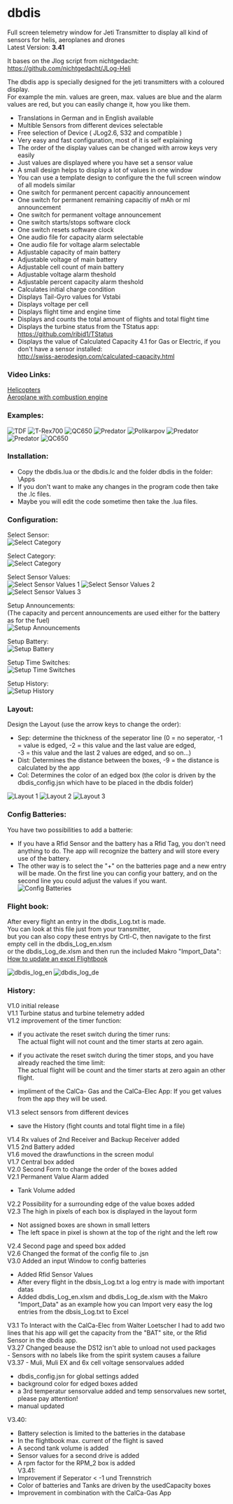 # dbdis
Full screen telemetry window for Jeti Transmitter to display all kind of sensors for helis, aeroplanes and drones  
Latest Version: **3.41**

It bases on the Jlog script  from nichtgedacht: https://github.com/nichtgedacht/JLog-Heli 
  
The dbdis app is specially designed for the jeti transmitters with a coloured display.  
For example the min. values are green, max. values are blue and the alarm values are red, but you can easily change it, how you like them.  
  
* Translations in German and in English available
* Multible Sensors from different devices selectable  
* Free selection of Device ( JLog2.6, S32 and compatible ) 
* Very easy and fast configuration, most of it is self explaining
* The order of the display values can be changed with arrow keys very easily
* Just values are displayed where you have set a sensor value
* A small design helps to display a lot of values in one window
* You can use a template design to configure the the full screen window of all models similar
* One switch for permanent percent capacitiy announcement  
* One switch for permanent remaining capacitiy of mAh or ml announcement
* One switch for permanent voltage announcement  
* One switch starts/stops software clock  
* One switch resets software clock  
* One audio file for capacity alarm selectable  
* One audio file for voltage alarm selectable  
* Adjustable capacity of main battery  
* Adjustable voltage of main battery  
* Adjustable cell count of main battery 
* Adjustable voltage alarm theshold  
* Adjustable percent capacity alarm theshold  
* Calculates initial charge condition  
* Displays Tail-Gyro values for Vstabi 
* Displays voltage per cell
* Displays flight time and engine time
* Displays and counts the total amount of flights and total flight time
* Displays the turbine status from the TStatus app: https://github.com/ribid1/TStatus
* Displays the value of Calculated Capacity 4.1 for Gas or Electric, if you don't have a sensor installed:  
http://swiss-aerodesign.com/calculated-capacity.html

### Video Links:
[Helicopters](https://youtu.be/Zso-oRc5-Y8)  
[Aeroplane with combustion engine](https://youtu.be/Qo8YZW3CySw)  


### Examples:  
![TDF](https://github.com/ribid1/dbdis/blob/master/dbdis-img/TDF.jpg)
![T-Rex700](https://github.com/ribid1/dbdis/blob/master/dbdis-img/T-Rex700.png)
![QC650](https://github.com/ribid1/dbdis/blob/master/dbdis-img/QC650.png)
![Predator](https://github.com/ribid1/dbdis/blob/master/dbdis-img/Predator.png)
![Polikarpov](https://github.com/ribid1/dbdis/blob/master/dbdis-img/Polikarpov.png)
![Predator](https://github.com/ribid1/dbdis/blob/master/dbdis-img/Predator2.png)
![Predator](https://github.com/ribid1/dbdis/blob/master/dbdis-img/Predator_3.png)
![QC650](https://github.com/ribid1/dbdis/blob/master/dbdis-img/QC650_2.png)

### Installation:
* Copy the dbdis.lua or the dbdis.lc and the folder dbdis in the folder: \Apps
* If you don't want to make any changes in the program code then take the .lc files.
* Maybe you will edit the code sometime then take the .lua files.
  
### Configuration:  

Select Sensor:  
![Select Category](https://github.com/ribid1/dbdis/blob/master/dbdis-img/Select%20Sensor.png)

Select Category:  
![Select Category](https://github.com/ribid1/dbdis/blob/master/dbdis-img/Select%20Category.png)

Select Sensor Values:  
![Select Sensor Values 1](https://github.com/ribid1/dbdis/blob/master/dbdis-img/Select%20Sensor%20Values%201.png)
![Select Sensor Values 2](https://github.com/ribid1/dbdis/blob/master/dbdis-img/Select%20Sensor%20Values%202.png)
![Select Sensor Values 3](https://github.com/ribid1/dbdis/blob/master/dbdis-img/Select%20Sensor%20Values%203.png)

Setup Announcements:  
(The capacity and percent announcements are used either for the battery as for the fuel)  
![Setup Announcements](https://github.com/ribid1/dbdis/blob/master/dbdis-img/Setup%20Announcements.png)

Setup Battery:  
![Setup Battery](https://github.com/ribid1/dbdis/blob/master/dbdis-img/Setup%20Battery.png)

Setup Time Switches:  
![Setup Time Switches](https://github.com/ribid1/dbdis/blob/master/dbdis-img/Setup%20Time%20Switches.png)

Setup History:  
![Setup History](https://github.com/ribid1/dbdis/blob/master/dbdis-img/Setup%20History.png) 

### Layout:
Design the Layout (use the arrow keys to change the order):  
- Sep: determine the thickness of the seperator line (0 = no seperator, -1 = value is edged, -2 = this value and the last value are edged,  
-3 = this value and the last 2 values are edged, and so on...)  
- Dist: Determines the distance between the boxes, -9 = the distance is calculated by the app
- Col: Determines the color of an edged box (the color is driven by the dbdis_config.jsn which have to be placed in the dbdis folder)  

![Layout 1](https://github.com/ribid1/dbdis/blob/master/dbdis-img/Layout_1.png)
![Layout 2](https://github.com/ribid1/dbdis/blob/master/dbdis-img/Layout_2.png)
![Layout 3](https://github.com/ribid1/dbdis/blob/master/dbdis-img/Layout_3.png)

### Config Batteries:  
You have two possibilities to add a batterie:  
- If you have a Rfid Sensor and the battery has a Rfid Tag, you don't need anything to do. The app will recognize the battery and will store every use of the battery.  
- The other way is to select the "+" on the batteries page and a new entry will be made.
On the first line you can config your battery, and on the second line you could adjust the values if you want.  
![Config Batteries](https://github.com/ribid1/dbdis/blob/master/dbdis-img/Config_Batteries.png)

### Flight book:  
After every flight an entry in the dbdis_Log.txt is made.  
You can look at this file just from your transmitter,  
but you can also copy these entrys by Crtl-C, then navigate to the first empty cell in the dbdis_Log_en.xlsm  
or the dbdis_Log_de.xlsm and then run the included Makro "Import_Data":  
[How to update an excel Flightbook](https://youtu.be/opMr2ESBsqg)

![dbdis_log_en](https://github.com/ribid1/dbdis/blob/master/dbdis-img/dbdis_Log_en.JPG)
![dbdis_log_de](https://github.com/ribid1/dbdis/blob/master/dbdis-img/dbdis_Log_de.JPG)


### History:  
  
V1.0 initial release  
V1.1 Turbine status and turbine telemetry added  
V1.2 improvement of the timer function:
- if you activate the reset switch during the timer runs:  
    The actual flight will not count and the timer starts at zero again.    
- if you activate the reset switch during the timer stops, and you have already reached the time limit:  
    The actual flight will be count and the timer starts at zero again an other flight.  
    
- impliment of the CalCa- Gas and the CalCa-Elec App: If you get values from the app they will be used. 

V1.3 select sensors from different devices  
- save the History (fight counts and total flight time in a file) 
  
V1.4 Rx values of 2nd Receiver and Backup Receiver added  
V1.5 2nd Battery added  
V1.6 moved the drawfunctions in the screen modul  
V1.7 Central box added  
V2.0 Second Form to change the order of the boxes added  
V2.1 Permanent Value Alarm added  
- Tank Volume added  

V2.2 Possibility for a surrounding edge of the value boxes added  
V2.3 The high in pixels of each box is displayed in the layout form
- Not assigned boxes are shown in small letters
- The left space in pixel is shown at the top of the right and the left row  

V2.4 Second page and speed box added  
V2.6 Changed the format of the config file to .jsn  
V3.0 Added an input Window to config batteries  
  - Added Rfid Sensor Values  
  - After every flight in the dbsis_Log.txt a log entry is made with important datas
  - Added  dbdis_Log_en.xlsm and dbdis_Log_de.xlsm with the Makro "Import_Data" as an example how you can Import very easy the log entries from the dbsis_Log.txt to Excel   
  
V3.1 To Interact with the CalCa-Elec from  Walter Loetscher I had to add two lines that his app will get the capacity from the "BAT" site, or the Rfid Sensor in the dbdis app.  
V3.27 Changed beause the DS12 isn't able to unload not used packages  
    - Sensors with no labels like from the spirit system causes a failure  
V3.37 - Muli, Muli EX and 6x cell voltage sensorvalues added  
  - dbdis_config.jsn for global settings added  
  - background color for edged boxes added
  - a 3rd temperatur sensorvalue added and temp sensorvalues new sortet, please pay attention!
  - manual updated  

V3.40:  
  - Battery selection is limited to the batteries in the database  
  - In the flightbook max. current of the flight is saved  
  - A second tank volume is added  
  - Sensor values for a second drive is added  
  - A rpm factor for the RPM_2 box is added  
V3.41:  
  - Improvement if Seperator < -1 und Trennstrich  
  - Color of batteries and Tanks are driven by the usedCapacity boxes  
  - Improvement in combination with the CalCa-Gas App 
